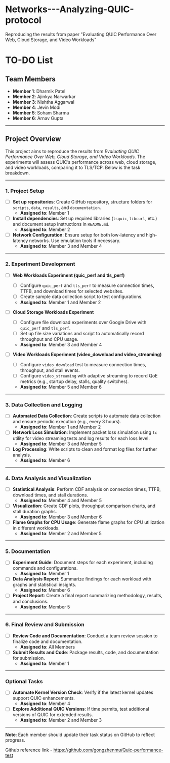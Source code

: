 # Networks---Analyzing-QUIC-protocol
Reproducing the results from paper "Evaluating QUIC Performance Over Web, Cloud Storage, and Video Workloads"


# TO-DO List

## Team Members
- **Member 1**: Dharmik Patel
- **Member 2**: Ajinkya Narwarkar
- **Member 3**: Nishtha Aggarwal
- **Member 4**: Jevin Modi
- **Member 5**: Soham Sharma
- **Member 6**: Arnav Gupta

---

## Project Overview
This project aims to reproduce the results from *Evaluating QUIC Performance Over Web, Cloud Storage, and Video Workloads*. The experiments will assess QUIC’s performance across web, cloud storage, and video workloads, comparing it to TLS/TCP. Below is the task breakdown.

---

### 1. **Project Setup**
- [ ] **Set up repositories**: Create GitHub repository, structure folders for `scripts`, `data`, `results`, and `documentation`.
  - **Assigned to**: Member 1
- [ ] **Install dependencies**: Set up required libraries (`lsquic`, `libcurl`, etc.) and document setup instructions in `README.md`.
  - **Assigned to**: Member 2
- [ ] **Network Configuration**: Ensure setup for both low-latency and high-latency networks. Use emulation tools if necessary.
  - **Assigned to**: Member 3 and Member 4

---

### 2. **Experiment Development**
- [ ] **Web Workloads Experiment (quic_perf and tls_perf)**
  - [ ] Configure `quic_perf` and `tls_perf` to measure connection times, TTFB, and download times for selected websites.
  - [ ] Create sample data collection script to test configurations.
  - **Assigned to**: Member 1 and Member 2

- [ ] **Cloud Storage Workloads Experiment**
  - [ ] Configure file download experiments over Google Drive with `quic_perf` and `tls_perf`.
  - [ ] Set up file size variations and script to automatically record throughput and CPU usage.
  - **Assigned to**: Member 3 and Member 4

- [ ] **Video Workloads Experiment (video_download and video_streaming)**
  - [ ] Configure `video_download` test to measure connection times, throughput, and stall events.
  - [ ] Configure `video_streaming` with adaptive streaming to record QoE metrics (e.g., startup delay, stalls, quality switches).
  - **Assigned to**: Member 5 and Member 6

---

### 3. **Data Collection and Logging**
- [ ] **Automated Data Collection**: Create scripts to automate data collection and ensure periodic execution (e.g., every 3 hours).
  - **Assigned to**: Member 1 and Member 2
- [ ] **Network Loss Simulation**: Implement packet loss simulation using `tc` utility for video streaming tests and log results for each loss level.
  - **Assigned to**: Member 3 and Member 5
- [ ] **Log Processing**: Write scripts to clean and format log files for further analysis.
  - **Assigned to**: Member 6

---

### 4. **Data Analysis and Visualization**
- [ ] **Statistical Analysis**: Perform CDF analysis on connection times, TTFB, download times, and stall durations.
  - **Assigned to**: Member 4 and Member 5
- [ ] **Visualization**: Create CDF plots, throughput comparison charts, and stall duration graphs.
  - **Assigned to**: Member 3 and Member 6
- [ ] **Flame Graphs for CPU Usage**: Generate flame graphs for CPU utilization in different workloads.
  - **Assigned to**: Member 2 and Member 5

---

### 5. **Documentation**
- [ ] **Experiment Guide**: Document steps for each experiment, including commands and configurations.
  - **Assigned to**: Member 1
- [ ] **Data Analysis Report**: Summarize findings for each workload with graphs and statistical insights.
  - **Assigned to**: Member 6
- [ ] **Project Report**: Create a final report summarizing methodology, results, and conclusions.
  - **Assigned to**: Member 5

---

### 6. **Final Review and Submission**
- [ ] **Review Code and Documentation**: Conduct a team review session to finalize code and documentation.
  - **Assigned to**: All Members
- [ ] **Submit Results and Code**: Package results, code, and documentation for submission.
  - **Assigned to**: Member 1

---

### Optional Tasks
- [ ] **Automate Kernel Version Check**: Verify if the latest kernel updates support QUIC enhancements.
  - **Assigned to**: Member 4
- [ ] **Explore Additional QUIC Versions**: If time permits, test additional versions of QUIC for extended results.
  - **Assigned to**: Member 2 and Member 3

---

**Note**: Each member should update their task status on GitHub to reflect progress.

Github reference link - https://github.com/gongzhenmu/Quic-performance-test
